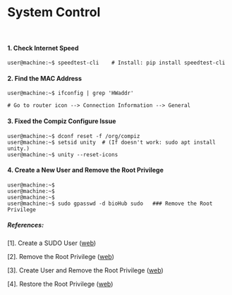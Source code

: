 # System Control

&nbsp;

#### 1. Check Internet Speed
```console
user@machine:~$ speedtest-cli    # Install: pip install speedtest-cli
```

#### 2. Find the MAC Address
```console
user@machine:~$ ifconfig | grep 'HWaddr' 

# Go to router icon --> Connection Information --> General
```

#### 3. Fixed the Compiz Configure Issue
```console
user@machine:~$ dconf reset -f /org/compiz
user@machine:~$ setsid unity  # (If doesn't work: sudo apt install unity.)
user@machine:~$ unity --reset-icons
```

#### 4. Create a New User and Remove the Root Privilege
```console
user@machine:~$ 
user@machine:~$ 
user@machine:~$ 
user@machine:~$ sudo gpasswd -d bioHub sudo   ### Remove the Root Privilege
```
##### References:

[1]. Create a SUDO User ([web](https://www.digitalocean.com/community/tutorials/how-to-create-a-sudo-user-on-ubuntu-quickstart))

[2]. Remove the Root Privilege ([web](https://askubuntu.com/questions/335987/remove-sudo-privileges-from-a-user-without-deleting-the-user))

[3]. Create User and Remove the Root Privilege ([web](https://www.ostechnix.com/how-to-grant-and-remove-sudo-privileges-to-users-on-ubuntu/))

[4]. Restore the Root Privilege ([web](https://www.ostechnix.com/how-to-restore-sudo-privileges-to-a-user/))

